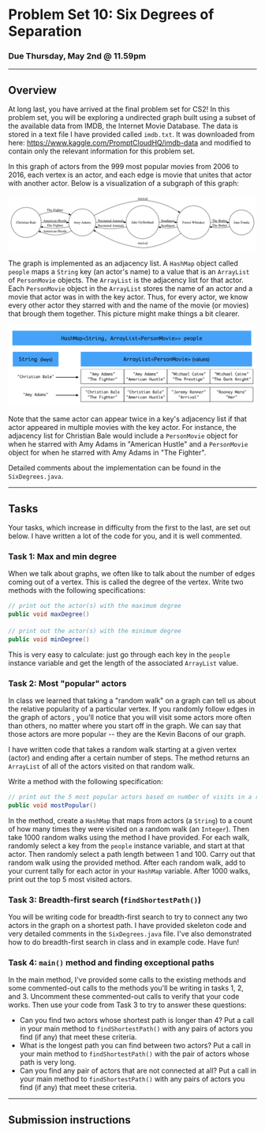 # Problem Set 10: Six Degrees of Separation

### Due Thursday, May 2nd @ 11.59pm

---

## Overview

At long last, you have arrived at the final problem set for CS2! In this problem set, you will be exploring a undirected graph built using a subset of the available data from IMDB, the Internet Movie Database. The data is stored in a text file I have provided called `imdb.txt`. It was downloaded from here: https://www.kaggle.com/PromptCloudHQ/imdb-data and modified to contain only the relevant information for this problem set.

In this graph of actors from the 999 most popular movies from 2006 to 2016, each vertex is an actor, and each edge is movie that unites that actor with another actor. Below is a visualization of a subgraph of this graph:

![picture](imdb.png)

The graph is implemented as an adjacency list. A `HashMap` object called `people` maps a `String` key (an actor's name) to a value that is an `ArrayList` of `PersonMovie` objects. The `ArrayList` is the adjacency list for that actor. Each `PersonMovie` object in the `ArrayList` stores the name of an actor and a movie that actor was in with the key actor. Thus, for every actor, we know every other actor they starred with and the name of the movie (or movies) that brough them together. This picture might make things a bit clearer. 

![diagram](diagram.png)


Note that the same actor can appear twice in a key's adjacency list if that actor appeared in multiple movies with the key actor. For instance, the adjacency list for Christian Bale would include a `PersonMovie` object for when he starred with Amy Adams in "American Hustle" and a `PersonMovie` object for when he starred with Amy Adams in "The Fighter".

Detailed comments about the implementation can be found in the `SixDegrees.java`.

---
## Tasks

Your tasks, which increase in difficulty from the first to the last, are set out below. I have written a lot of the code for you, and it is well commented. 


### Task 1: Max and min degree
When we talk about graphs, we often like to talk about the number of edges coming out of a vertex. This is called the degree of the vertex. Write two methods with the following specifications:

```java
// print out the actor(s) with the maximum degree
public void maxDegree()

// print out the actor(s) with the minimum degree
public void minDegree()
```

This is very easy to calculate: just go through each key in the `people` instance variable and get the length of the associated `ArrayList` value. 

### Task 2: Most "popular" actors
In class we learned that taking a "random walk" on a graph can tell us about the relative popularity of a particular vertex. If you randomly follow edges in the graph of actors , you'll notice that you will visit some actors more often than others, no matter where you start off in the graph. We can say that those actors are more popular -- they are the Kevin Bacons of our graph. 

I have written code that takes a random walk starting at a given vertex (actor) and ending after a certain number of steps. The method returns an `ArrayList` of all of the actors visited on that random walk. 

Write a method with the following specification:

```java
// print out the 5 most popular actors based on number of visits in a random walk
public void mostPopular()
```

In the method, create a `HashMap` that maps from actors (a `String`) to a count of how many times they were visited on a random walk (an `Integer`). Then take 1000 random walks using the method I have provided. For each walk, randomly select a key from the `people` instance variable, and start at that actor. Then randomly select a path length between 1 and 100. Carry out that random walk using the provided method. After each random walk, add to your current tally for each actor in your `HashMap` variable. After 1000 walks, print out the top 5 most visited actors.

### Task 3: Breadth-first search (`findShortestPath()`)
You will be writing code for breadth-first search to try to connect any two actors in the graph on a shortest path. I have provided skeleton code and very detailed comments in the `SixDegrees.java` file. I've also demonstrated how to do breadth-first search in class and in example code. Have fun!

### Task 4: `main()` method and finding exceptional paths
In the main method, I've provided some calls to the existing methods and some commented-out calls to the methods you'll be writing in tasks 1, 2, and 3. Uncomment these commented-out calls to verify that your code works. Then use your code from Task 3 to try to answer these questions:

* Can you find two actors whose shortest path is longer than 4? Put a call in your main method to `findShortestPath()` with any pairs of actors you find (if any) that meet these criteria. 
* What is the longest path you can find between two actors? Put a call in your main method to `findShortestPath()` with the pair of actors whose path is very long.
* Can you find any pair of actors that are not connected at all? Put a call in your main method to `findShortestPath()` with any pairs of actors you find (if any) that meet these criteria.

--- 

## Submission instructions






